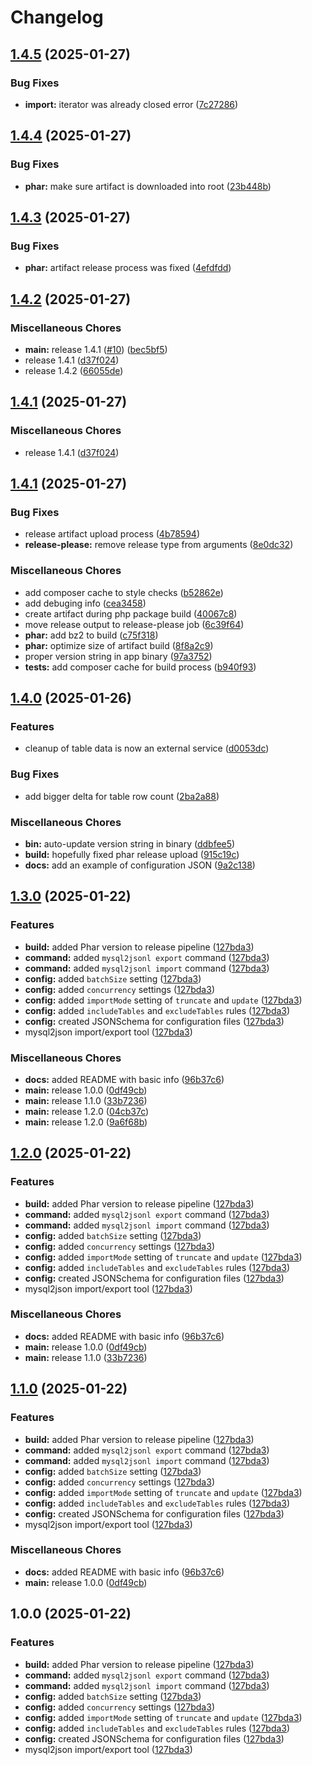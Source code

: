 # Changelog

## [1.4.5](https://github.com/EcomDev/mysql-to-jsonl/compare/1.4.4...1.4.5) (2025-01-27)


### Bug Fixes

* **import:** iterator was already closed error ([7c27286](https://github.com/EcomDev/mysql-to-jsonl/commit/7c27286e8955d04c81c6187bb4dc7468dbf647ac))

## [1.4.4](https://github.com/EcomDev/mysql-to-jsonl/compare/1.4.3...1.4.4) (2025-01-27)


### Bug Fixes

* **phar:** make sure artifact is downloaded into root ([23b448b](https://github.com/EcomDev/mysql-to-jsonl/commit/23b448bff99f03a11810c67d471f4d269581d684))

## [1.4.3](https://github.com/EcomDev/mysql-to-jsonl/compare/1.4.2...1.4.3) (2025-01-27)


### Bug Fixes

* **phar:** artifact release process was fixed ([4efdfdd](https://github.com/EcomDev/mysql-to-jsonl/commit/4efdfddcc90845c1e73618141d547a8aa68bc1ef))

## [1.4.2](https://github.com/EcomDev/mysql-to-jsonl/compare/1.4.1...1.4.2) (2025-01-27)


### Miscellaneous Chores

* **main:** release 1.4.1 ([#10](https://github.com/EcomDev/mysql-to-jsonl/issues/10)) ([bec5bf5](https://github.com/EcomDev/mysql-to-jsonl/commit/bec5bf5a8bbe5c273a33895ca737212e2ca841d4))
* release 1.4.1 ([d37f024](https://github.com/EcomDev/mysql-to-jsonl/commit/d37f0248df8fe8ac13afbdee2cc6bf61a88e3580))
* release 1.4.2 ([66055de](https://github.com/EcomDev/mysql-to-jsonl/commit/66055de5c729f1a4df90676da88929695c310fa4))

## [1.4.1](https://github.com/EcomDev/mysql-to-jsonl/compare/1.4.1...1.4.1) (2025-01-27)


### Miscellaneous Chores

* release 1.4.1 ([d37f024](https://github.com/EcomDev/mysql-to-jsonl/commit/d37f0248df8fe8ac13afbdee2cc6bf61a88e3580))

## [1.4.1](https://github.com/EcomDev/mysql-to-jsonl/compare/v1.4.0...1.4.1) (2025-01-27)


### Bug Fixes

* release artifact upload process ([4b78594](https://github.com/EcomDev/mysql-to-jsonl/commit/4b785944c569186066c11d5a3c6cf24d6ca6075d))
* **release-please:** remove release type from arguments ([8e0dc32](https://github.com/EcomDev/mysql-to-jsonl/commit/8e0dc321c3b4fc40d3649e0889dbe8d26c2b5d86))


### Miscellaneous Chores

* add composer cache to style checks ([b52862e](https://github.com/EcomDev/mysql-to-jsonl/commit/b52862e0dcc70014a20d3225651be41f0b2ad57a))
* add debuging info ([cea3458](https://github.com/EcomDev/mysql-to-jsonl/commit/cea3458c248b0850d6213de2881d5c4ef6f8021c))
* create artifact during php package build ([40067c8](https://github.com/EcomDev/mysql-to-jsonl/commit/40067c8a33c8732d6b2d488488a9a70b39261e87))
* move release output to release-please job ([6c39f64](https://github.com/EcomDev/mysql-to-jsonl/commit/6c39f647a17cf561185e31b4e2998824a5312829))
* **phar:** add bz2 to build ([c75f318](https://github.com/EcomDev/mysql-to-jsonl/commit/c75f3183c234af52880a4cd8dff874227a25d672))
* **phar:** optimize size of artifact build ([8f8a2c9](https://github.com/EcomDev/mysql-to-jsonl/commit/8f8a2c9dbd8b4651926f9f9d14ba7f076eb6bb7c))
* proper version string in app binary ([97a3752](https://github.com/EcomDev/mysql-to-jsonl/commit/97a375246e3f1a0dcb3adfcc8e91f2f4d31a79c4))
* **tests:** add composer cache for build process ([b940f93](https://github.com/EcomDev/mysql-to-jsonl/commit/b940f935e233a72879e3eb39f313324f3d779ad5))

## [1.4.0](https://github.com/EcomDev/mysql-to-jsonl/compare/v1.3.0...v1.4.0) (2025-01-26)


### Features

* cleanup of table data is now an external service ([d0053dc](https://github.com/EcomDev/mysql-to-jsonl/commit/d0053dc39c9fad9bc14554effbba75e110071201))


### Bug Fixes

* add bigger delta for table row count ([2ba2a88](https://github.com/EcomDev/mysql-to-jsonl/commit/2ba2a885b0a022ea42460cc68d7c825c5b47cc0a))


### Miscellaneous Chores

* **bin:** auto-update version string in binary ([ddbfee5](https://github.com/EcomDev/mysql-to-jsonl/commit/ddbfee5f1e94662be5d2f4dd76d5b950a9d2f6bf))
* **build:** hopefully fixed phar release upload ([915c19c](https://github.com/EcomDev/mysql-to-jsonl/commit/915c19c828e19d16b06707c80555910a51912a62))
* **docs:** add an example of configuration JSON ([9a2c138](https://github.com/EcomDev/mysql-to-jsonl/commit/9a2c138091c0c525c34fd54e3ad98a833afdf126))

## [1.3.0](https://github.com/EcomDev/mysql-to-jsonl/compare/v1.2.0...v1.3.0) (2025-01-22)


### Features

* **build:** added Phar version to release pipeline ([127bda3](https://github.com/EcomDev/mysql-to-jsonl/commit/127bda3933a6c5be40eac89a5b2524d3ac7ebaab))
* **command:** added `mysql2jsonl export` command ([127bda3](https://github.com/EcomDev/mysql-to-jsonl/commit/127bda3933a6c5be40eac89a5b2524d3ac7ebaab))
* **command:** added `mysql2jsonl import` command ([127bda3](https://github.com/EcomDev/mysql-to-jsonl/commit/127bda3933a6c5be40eac89a5b2524d3ac7ebaab))
* **config:** added `batchSize` setting ([127bda3](https://github.com/EcomDev/mysql-to-jsonl/commit/127bda3933a6c5be40eac89a5b2524d3ac7ebaab))
* **config:** added `concurrency` settings ([127bda3](https://github.com/EcomDev/mysql-to-jsonl/commit/127bda3933a6c5be40eac89a5b2524d3ac7ebaab))
* **config:** added `importMode` setting of `truncate` and `update` ([127bda3](https://github.com/EcomDev/mysql-to-jsonl/commit/127bda3933a6c5be40eac89a5b2524d3ac7ebaab))
* **config:** added `includeTables` and `excludeTables` rules ([127bda3](https://github.com/EcomDev/mysql-to-jsonl/commit/127bda3933a6c5be40eac89a5b2524d3ac7ebaab))
* **config:** created JSONSchema for configuration files ([127bda3](https://github.com/EcomDev/mysql-to-jsonl/commit/127bda3933a6c5be40eac89a5b2524d3ac7ebaab))
* mysql2json import/export tool ([127bda3](https://github.com/EcomDev/mysql-to-jsonl/commit/127bda3933a6c5be40eac89a5b2524d3ac7ebaab))


### Miscellaneous Chores

* **docs:** added README with basic info ([96b37c6](https://github.com/EcomDev/mysql-to-jsonl/commit/96b37c621ff02611d7bae9558f2e622e78de7824))
* **main:** release 1.0.0 ([0df49cb](https://github.com/EcomDev/mysql-to-jsonl/commit/0df49cb34f8f0455e39ab02fe9bb6c423801fd01))
* **main:** release 1.1.0 ([33b7236](https://github.com/EcomDev/mysql-to-jsonl/commit/33b723643f8eb77e32e51d752cc1c4ce37a391bb))
* **main:** release 1.2.0 ([04cb37c](https://github.com/EcomDev/mysql-to-jsonl/commit/04cb37c5a0b882c4808ee7ec6d3cf81c45c5db30))
* **main:** release 1.2.0  ([9a6f68b](https://github.com/EcomDev/mysql-to-jsonl/commit/9a6f68b27f0b07626ac94b6967556328cddacc3d))

## [1.2.0](https://github.com/EcomDev/mysql-to-jsonl/compare/v1.1.0...v1.2.0) (2025-01-22)


### Features

* **build:** added Phar version to release pipeline ([127bda3](https://github.com/EcomDev/mysql-to-jsonl/commit/127bda3933a6c5be40eac89a5b2524d3ac7ebaab))
* **command:** added `mysql2jsonl export` command ([127bda3](https://github.com/EcomDev/mysql-to-jsonl/commit/127bda3933a6c5be40eac89a5b2524d3ac7ebaab))
* **command:** added `mysql2jsonl import` command ([127bda3](https://github.com/EcomDev/mysql-to-jsonl/commit/127bda3933a6c5be40eac89a5b2524d3ac7ebaab))
* **config:** added `batchSize` setting ([127bda3](https://github.com/EcomDev/mysql-to-jsonl/commit/127bda3933a6c5be40eac89a5b2524d3ac7ebaab))
* **config:** added `concurrency` settings ([127bda3](https://github.com/EcomDev/mysql-to-jsonl/commit/127bda3933a6c5be40eac89a5b2524d3ac7ebaab))
* **config:** added `importMode` setting of `truncate` and `update` ([127bda3](https://github.com/EcomDev/mysql-to-jsonl/commit/127bda3933a6c5be40eac89a5b2524d3ac7ebaab))
* **config:** added `includeTables` and `excludeTables` rules ([127bda3](https://github.com/EcomDev/mysql-to-jsonl/commit/127bda3933a6c5be40eac89a5b2524d3ac7ebaab))
* **config:** created JSONSchema for configuration files ([127bda3](https://github.com/EcomDev/mysql-to-jsonl/commit/127bda3933a6c5be40eac89a5b2524d3ac7ebaab))
* mysql2json import/export tool ([127bda3](https://github.com/EcomDev/mysql-to-jsonl/commit/127bda3933a6c5be40eac89a5b2524d3ac7ebaab))


### Miscellaneous Chores

* **docs:** added README with basic info ([96b37c6](https://github.com/EcomDev/mysql-to-jsonl/commit/96b37c621ff02611d7bae9558f2e622e78de7824))
* **main:** release 1.0.0 ([0df49cb](https://github.com/EcomDev/mysql-to-jsonl/commit/0df49cb34f8f0455e39ab02fe9bb6c423801fd01))
* **main:** release 1.1.0 ([33b7236](https://github.com/EcomDev/mysql-to-jsonl/commit/33b723643f8eb77e32e51d752cc1c4ce37a391bb))

## [1.1.0](https://github.com/EcomDev/mysql-to-jsonl/compare/v1.0.0...v1.1.0) (2025-01-22)


### Features

* **build:** added Phar version to release pipeline ([127bda3](https://github.com/EcomDev/mysql-to-jsonl/commit/127bda3933a6c5be40eac89a5b2524d3ac7ebaab))
* **command:** added `mysql2jsonl export` command ([127bda3](https://github.com/EcomDev/mysql-to-jsonl/commit/127bda3933a6c5be40eac89a5b2524d3ac7ebaab))
* **command:** added `mysql2jsonl import` command ([127bda3](https://github.com/EcomDev/mysql-to-jsonl/commit/127bda3933a6c5be40eac89a5b2524d3ac7ebaab))
* **config:** added `batchSize` setting ([127bda3](https://github.com/EcomDev/mysql-to-jsonl/commit/127bda3933a6c5be40eac89a5b2524d3ac7ebaab))
* **config:** added `concurrency` settings ([127bda3](https://github.com/EcomDev/mysql-to-jsonl/commit/127bda3933a6c5be40eac89a5b2524d3ac7ebaab))
* **config:** added `importMode` setting of `truncate` and `update` ([127bda3](https://github.com/EcomDev/mysql-to-jsonl/commit/127bda3933a6c5be40eac89a5b2524d3ac7ebaab))
* **config:** added `includeTables` and `excludeTables` rules ([127bda3](https://github.com/EcomDev/mysql-to-jsonl/commit/127bda3933a6c5be40eac89a5b2524d3ac7ebaab))
* **config:** created JSONSchema for configuration files ([127bda3](https://github.com/EcomDev/mysql-to-jsonl/commit/127bda3933a6c5be40eac89a5b2524d3ac7ebaab))
* mysql2json import/export tool ([127bda3](https://github.com/EcomDev/mysql-to-jsonl/commit/127bda3933a6c5be40eac89a5b2524d3ac7ebaab))


### Miscellaneous Chores

* **docs:** added README with basic info ([96b37c6](https://github.com/EcomDev/mysql-to-jsonl/commit/96b37c621ff02611d7bae9558f2e622e78de7824))
* **main:** release 1.0.0 ([0df49cb](https://github.com/EcomDev/mysql-to-jsonl/commit/0df49cb34f8f0455e39ab02fe9bb6c423801fd01))

## 1.0.0 (2025-01-22)


### Features

* **build:** added Phar version to release pipeline ([127bda3](https://github.com/EcomDev/mysql-to-jsonl/commit/127bda3933a6c5be40eac89a5b2524d3ac7ebaab))
* **command:** added `mysql2jsonl export` command ([127bda3](https://github.com/EcomDev/mysql-to-jsonl/commit/127bda3933a6c5be40eac89a5b2524d3ac7ebaab))
* **command:** added `mysql2jsonl import` command ([127bda3](https://github.com/EcomDev/mysql-to-jsonl/commit/127bda3933a6c5be40eac89a5b2524d3ac7ebaab))
* **config:** added `batchSize` setting ([127bda3](https://github.com/EcomDev/mysql-to-jsonl/commit/127bda3933a6c5be40eac89a5b2524d3ac7ebaab))
* **config:** added `concurrency` settings ([127bda3](https://github.com/EcomDev/mysql-to-jsonl/commit/127bda3933a6c5be40eac89a5b2524d3ac7ebaab))
* **config:** added `importMode` setting of `truncate` and `update` ([127bda3](https://github.com/EcomDev/mysql-to-jsonl/commit/127bda3933a6c5be40eac89a5b2524d3ac7ebaab))
* **config:** added `includeTables` and `excludeTables` rules ([127bda3](https://github.com/EcomDev/mysql-to-jsonl/commit/127bda3933a6c5be40eac89a5b2524d3ac7ebaab))
* **config:** created JSONSchema for configuration files ([127bda3](https://github.com/EcomDev/mysql-to-jsonl/commit/127bda3933a6c5be40eac89a5b2524d3ac7ebaab))
* mysql2json import/export tool ([127bda3](https://github.com/EcomDev/mysql-to-jsonl/commit/127bda3933a6c5be40eac89a5b2524d3ac7ebaab))
